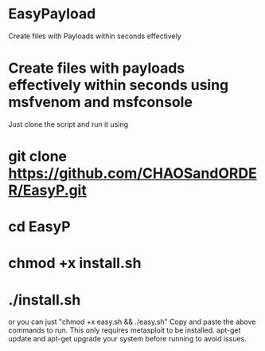 # EasyPayload
Create files with Payloads within seconds effectively
# Create files with payloads effectively within seconds using msfvenom and msfconsole
Just clone the script and run it using
# git clone https://github.com/CHAOSandORDER/EasyP.git
# cd EasyP
# chmod +x install.sh
# ./install.sh
or you can just "chmod +x easy.sh && ./easy.sh"
Copy and paste the above commands to run.
This only requires metasploit to be installed.
apt-get update and apt-get upgrade your system before running to avoid issues.
